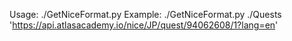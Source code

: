 Usage:
./GetNiceFormat.py <directory> <link>
Example:
 ./GetNiceFormat.py ./Quests 'https://api.atlasacademy.io/nice/JP/quest/94062608/1?lang=en' 
